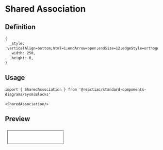 # Shared Association

## Definition

```
{
  _style: 'verticalAlign=bottom;html=1;endArrow=open;endSize=12;edgeStyle=orthogonalEdgeStyle;startFill=0;startSize=12;startArrow=diamondThin;',
  _width: 250,
  _height: 0,
}
```

## Usage

```
import { SharedAssociation } from '@reactiac/standard-components-diagrams/sysmlBlocks'

<SharedAssociation/>
```

## Preview

<img src="./shared-association.png" width="200"/>
